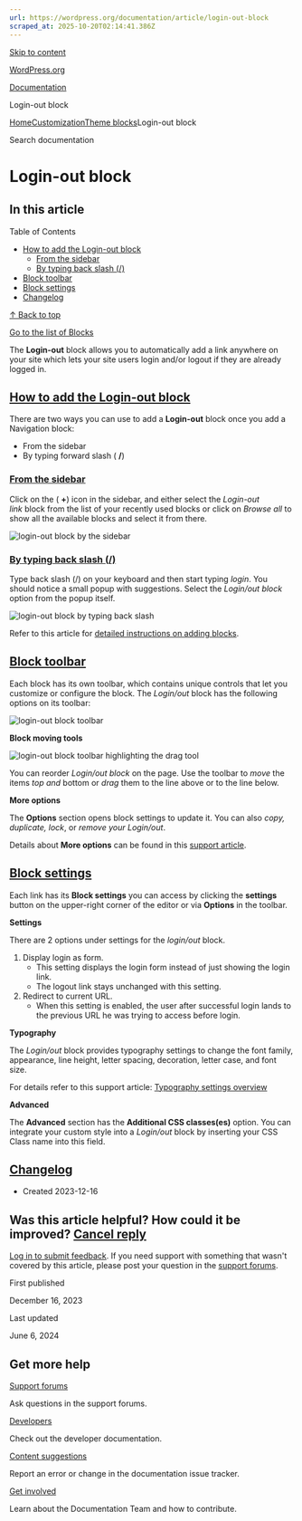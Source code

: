 ```yaml
---
url: https://wordpress.org/documentation/article/login-out-block
scraped_at: 2025-10-20T02:14:41.386Z
---
```


[Skip to content](https://wordpress.org/documentation/article/login-out-block/#wp--skip-link--target)

[WordPress.org](https://wordpress.org/)

[Documentation](https://wordpress.org/documentation)

Login-out block

[Home](https://wordpress.org/documentation)[Customization](https://wordpress.org/documentation/customization/)[Theme blocks](https://wordpress.org/documentation/category/theme-blocks/)Login-out block

Search documentation

# Login-out block

## In this article

Table of Contents

- [How to add the Login-out block](https://wordpress.org/documentation/article/login-out-block/#how-to-add-the-login-out-block)
  - [From the sidebar](https://wordpress.org/documentation/article/login-out-block/#from-the-sidebar)
  - [By typing back slash (/)](https://wordpress.org/documentation/article/login-out-block/#by-typing-back-slash)
- [Block toolbar](https://wordpress.org/documentation/article/login-out-block/#block-toolbar)
- [Block settings](https://wordpress.org/documentation/article/login-out-block/#block-settings)
- [Changelog](https://wordpress.org/documentation/article/login-out-block/#changelog)

[↑ Back to top](https://wordpress.org/documentation/article/login-out-block/#wp--skip-link--target)

[Go to the list of Blocks](https://wordpress.org/documentation/article/blocks/)

The **Login-out** block allows you to automatically add a link anywhere on your site which lets your site users login and/or logout if they are already logged in.

## [How to add the Login-out block](https://wordpress.org/documentation/article/login-out-block/\#how-to-add-the-login-out-block)

There are two ways you can use to add a **Login-out** block once you add a Navigation block:

- From the sidebar
- By typing forward slash ( **/**)

### [From the sidebar](https://wordpress.org/documentation/article/login-out-block/\#from-the-sidebar)

Click on the ( **+**) icon in the sidebar, and either select the _Login-out link_ block from the list of your recently used blocks or click on _Browse all_ to show all the available blocks and select it from there.

![login-out block by the sidebar](https://wordpress.org/documentation/files/2023/12/browse-all-1.gif)

### [By typing back slash (/)](https://wordpress.org/documentation/article/login-out-block/\#by-typing-back-slash)

Type back slash (/) on your keyboard and then start typing _login_. You should notice a small popup with suggestions. Select the _Login/out_ _block_ option from the popup itself.

![login-out block by typing back slash](https://wordpress.org/documentation/files/2023/12/login-out-block-1.gif)

Refer to this article for [detailed instructions on adding blocks](https://wordpress.org/documentation/article/adding-a-new-block/).

## [Block toolbar](https://wordpress.org/documentation/article/login-out-block/\#block-toolbar)

Each block has its own toolbar, which contains unique controls that let you customize or configure the block. The _Login/out_ block has the following options on its toolbar:

![login-out block toolbar](https://wordpress.org/documentation/files/2023/12/image-5.png)

**Block moving tools**

![login-out block toolbar highlighting the drag tool](https://wordpress.org/documentation/files/2023/12/login-out-block-drag-n-drop-option.png)

You can reorder _Login/out block_ on the page. Use the toolbar to _move_ the items _top and_ bottom or _drag_ them to the line above or to the line below.

**More options**

The **Options** section opens block settings to update it. You can also _copy, duplicate, lock_, or _remove your Login/out_.

Details about **More options** can be found in this [support article](https://wordpress.org/documentation/article/more-options/).

## [Block settings](https://wordpress.org/documentation/article/login-out-block/\#block-settings)

Each link has its **Block settings** you can access by clicking the **settings** button on the upper-right corner of the editor or via **Options** in the toolbar.

**Settings**

There are 2 options under settings for the _login/out_ block.

1. Display login as form.
   - This setting displays the login form instead of just showing the login link.
   - The logout link stays unchanged with this setting.
2. Redirect to current URL.
   - When this setting is enabled, the user after successful login lands to the previous URL he was trying to access before login.

**Typography**

The _Login/out_ block provides typography settings to change the font family, appearance, line height, letter spacing, decoration, letter case, and font size.

For details refer to this support article: [Typography settings overview](https://wordpress.org/documentation/article/typography-settings-overview/)

**Advanced**

The **Advanced** section has the **Additional CSS classes(es)** option. You can integrate your custom style into a _Login/out_ block by inserting your CSS Class name into this field.

## [Changelog](https://wordpress.org/documentation/article/login-out-block/\#changelog)

- Created 2023-12-16

## Was this article helpful? How could it be improved? [Cancel reply](https://wordpress.org/documentation/article/login-out-block/\#respond)

[Log in to submit feedback](https://login.wordpress.org/?redirect_to=https%3A%2F%2Fwordpress.org%2Fdocumentation%2Farticle%2Flogin-out-block%2F&locale=en_US). If you need support with something that wasn't covered by this article, please post your question in the [support forums](https://wordpress.org/support/forums/).

First published

December 16, 2023

Last updated

June 6, 2024

## Get more help

[Support forums](https://wordpress.org/support/forums/)

Ask questions in the support forums.

[Developers](https://developer.wordpress.org/)

Check out the developer documentation.

[Content suggestions](https://github.com/WordPress/Documentation-Issue-Tracker/issues)

Report an error or change in the documentation issue tracker.

[Get involved](https://make.wordpress.org/docs/)

Learn about the Documentation Team and how to contribute.